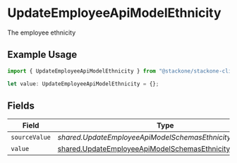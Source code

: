 # UpdateEmployeeApiModelEthnicity

The employee ethnicity

## Example Usage

```typescript
import { UpdateEmployeeApiModelEthnicity } from "@stackone/stackone-client-ts/sdk/models/shared";

let value: UpdateEmployeeApiModelEthnicity = {};
```

## Fields

| Field                                                                                                                           | Type                                                                                                                            | Required                                                                                                                        | Description                                                                                                                     |
| ------------------------------------------------------------------------------------------------------------------------------- | ------------------------------------------------------------------------------------------------------------------------------- | ------------------------------------------------------------------------------------------------------------------------------- | ------------------------------------------------------------------------------------------------------------------------------- |
| `sourceValue`                                                                                                                   | *shared.UpdateEmployeeApiModelSchemasEthnicitySourceValue*                                                                      | :heavy_minus_sign:                                                                                                              | N/A                                                                                                                             |
| `value`                                                                                                                         | [shared.UpdateEmployeeApiModelSchemasEthnicityValue](../../../sdk/models/shared/updateemployeeapimodelschemasethnicityvalue.md) | :heavy_minus_sign:                                                                                                              | N/A                                                                                                                             |